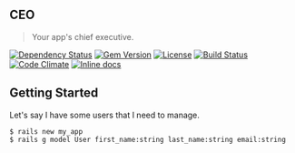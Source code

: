 CEO
---

> Your app's chief executive.

[![Dependency Status](http://img.shields.io/gemnasium/littlelines/ceo.svg)](https://gemnasium.com/littlelines/ceo)
[![Gem Version](http://img.shields.io/gem/v/ceo.svg)](https://rubygems.org/gems/ceo)
[![License](http://img.shields.io/:license-mit-blue.svg)](http://littlelines.mit-license.org)
[![Build Status](https://travis-ci.org/littlelines/ceo.svg?branch=master)](https://travis-ci.org/littlelines/ceo)
[![Code Climate](https://codeclimate.com/github/littlelines/ceo/badges/gpa.svg)](https://codeclimate.com/github/littlelines/ceo)
[![Inline docs](http://inch-ci.org/github/littlelines/ceo.svg?branch=master)](http://inch-ci.org/github/littlelines/ceo)

## Getting Started

Let's say I have some users that I need to manage.

```
$ rails new my_app
$ rails g model User first_name:string last_name:string email:string
```
